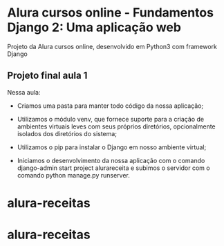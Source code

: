 # Alura cursos online - Fundamentos Django 2: Uma aplicação web

Projeto da Alura cursos online, desenvolvido em Python3 com framework Django

## Projeto final aula 1

Nessa aula:

- Criamos uma pasta para manter todo código da nossa aplicação;

- Utilizamos o módulo venv, que fornece suporte para a criação de ambientes virtuais leves com seus próprios diretórios, opcionalmente isolados dos diretórios do sistema;

- Utilizamos o pip para instalar o Django em nosso ambiente virtual;

- Iniciamos o desenvolvimento da nossa aplicação com o comando django-admin start project alurareceita e subimos o servidor com o comando python manage.py runserver.

# alura-receitas
# alura-receitas
